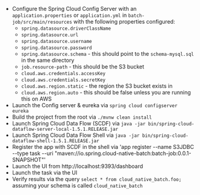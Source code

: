 * Configure the Spring Cloud Config Server with an `application.properties` or `application.yml` in `batch-job/src/main/resources` with the following properties configured:
    * `spring.datasource.driverClassName`
    * `spring.datasource.url`
    * `spring.datasource.username`
    * `spring.datasource.password`
    * `spring.datasource.schema` - this should point to the `schema-mysql.sql` in the same directory
    * `job.resource-path` - this should be the S3 bucket
    * `cloud.aws.credentials.accessKey`
    * `cloud.aws.credentials.secretKey`
    * `cloud.aws.region.static` - the region the S3 bucket exists in
    * `cloud.aws.region.auto` - this should be false unless you are running this on AWS
* Launch the Config server & eureka via `spring cloud configserver eureka`
* Build the project from the root via `./mvnw clean install`
* Launch Spring Cloud Data Flow (SCDF) via `java -jar bin/spring-cloud-dataflow-server-local-1.5.1.RELEASE.jar`
* Launch Spring Cloud Data Flow Shell via `java -jar bin/spring-cloud-dataflow-shell-1.5.1.RELEASE.jar`
* Register the app with SCDF in the shell via 'app register --name S3JDBC --type task --uri "maven://io.spring.cloud-native-batch:batch-job:0.0.1-SNAPSHOT"'
* Launch the UI from http://localhost:9393/dashboard
* Launch the task via the UI
* Verify results via the query `select * from cloud_native_batch.foo;` assuming your schema is called `cloud_native_batch`
